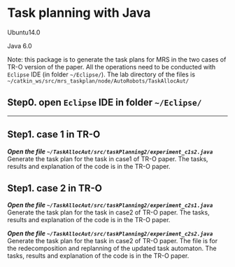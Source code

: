 # Task planning with Java

Ubuntu14.0 

Java 6.0

Note: this package is to generate the task plans for MRS in the two cases of TR-O version of the paper. All the operations need to be conducted with `Eclipse` IDE (in folder `~/Eclipse/`). The lab directory of the files is `~/catkin_ws/src/mrs_taskplan/node/AutoRobots/TaskAllocAut/`

## Step0. open `Eclipse` IDE in folder `~/Eclipse/`

***

## Step1. case 1 in TR-O

_**Open the file `~/TaskAllocAut/src/taskPlanning2/experiment_c1s2.java`**_ Generate the task plan for the task in case1 of TR-O paper. The tasks, results and explanation of the code is in the TR-O paper.


## Step1. case 2 in TR-O

_**Open the file `~/TaskAllocAut/src/taskPlanning2/experiment_c2s1.java`**_ Generate the task plan for the task in case2 of TR-O paper. The tasks, results and explanation of the code is in the TR-O paper.

_**Open the file `~/TaskAllocAut/src/taskPlanning2/experiment_c2s2.java`**_ Generate the task plan for the task in case2 of TR-O paper. The file is for the redecomposition and replanning of the updated task automaton. The tasks, results and explanation of the code is in the TR-O paper.
